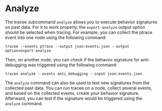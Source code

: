 # Analyze

The tracee subcommand `analyze` allows you to execute behavior signatures on past data.
For it to work properly, the `export-analyze` output option should be selected when tracing.
For example, you can collect the ptrace event into one node using the following command:

```
tracee --events ptrace --output json:events.json --output option=export-analyze
```

Then, on another node, you can check if the behavior signature for anti-debugging was triggered using the following command:

```
tracee analyze --events anti_debugging --input json:events.json
```

The `analyze` command can also be used to test new signatures from the collected past data. You can run tracee on a node, collect several events, and based on the collected events, create your behavior signature. Afterward, you can test if the signature would be triggered using the `analyze` command.
